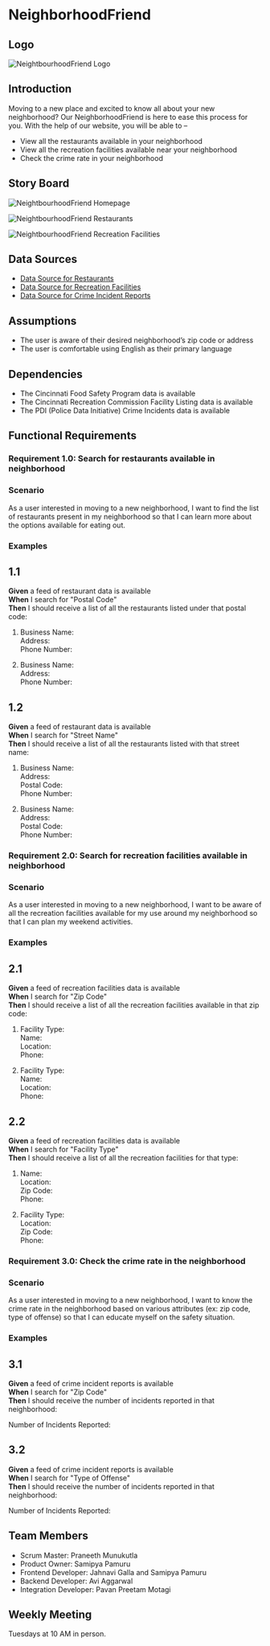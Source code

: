 # NeighborhoodFriend

## Logo

![NeightbourhoodFriend Logo](Logo.jpeg)

## **Introduction**

Moving to a new place and excited to know all about your new neighborhood? Our NeighborhoodFriend is here to ease this process for you. With the help of our website, you will be able to – 
*	View all the restaurants available in your neighborhood
*	View all the recreation facilities available near your neighborhood
*	Check the crime rate in your neighborhood

## **Story Board**

![NeightbourhoodFriend Homepage](HomeScreen.jpg)

![NeightbourhoodFriend Restaurants](Restaurants.jpeg)

![NeightbourhoodFriend Recreation Facilities](RecreationFacilities.jpeg)

## **Data Sources**

*	[Data Source for Restaurants](https://data.cincinnati-oh.gov/resource/rg6p-b3h3.json)
*	[Data Source for Recreation Facilities](https://data.cincinnati-oh.gov/resource/vset-45gc.json)
*	[Data Source for Crime Incident Reports](https://data.cincinnati-oh.gov/resource/k59e-2pvf.json)

## **Assumptions**

*	The user is aware of their desired neighborhood’s zip code or address
*	The user is comfortable using English as their primary language

## **Dependencies**

*	The Cincinnati Food Safety Program data is available 
*	The Cincinnati Recreation Commission Facility Listing data is available 
*	The PDI (Police Data Initiative) Crime Incidents data is available

## **Functional Requirements**

### **Requirement 1.0: Search for restaurants available in neighborhood**

### **Scenario**

As a user interested in moving to a new neighborhood, I want to find the list of restaurants present in my neighborhood so that I can learn more about the options available for eating out.

### **Examples**

## 1.1 
**Given** a feed of restaurant data is available  
**When** I search for "Postal Code"  
**Then** I should receive a list of all the restaurants listed under that postal code:  

1.	Business Name:  
    Address:   
    Phone Number:  

2.	Business Name:  
    Address:  
    Phone Number:  

## 1.2 
**Given** a feed of restaurant data is available  
**When** I search for "Street Name"  
**Then** I should receive a list of all the restaurants listed with that street name:  

1.	Business Name:  
    Address:   
    Postal Code:  
    Phone Number:  

2.	Business Name:  
    Address:  
    Postal Code:  
    Phone Number:  

### **Requirement 2.0: Search for recreation facilities available in neighborhood**

### **Scenario**

As a user interested in moving to a new neighborhood, I want to be aware of all the recreation facilities available for my use around my neighborhood so that I can plan my weekend activities.

### **Examples**

## 2.1 
**Given** a feed of recreation facilities data is available  
**When** I search for "Zip Code"  
**Then** I should receive a list of all the recreation facilities available in that zip code:  

1.	Facility Type:  
    Name:  
    Location:  
    Phone:  

2.	Facility Type:  
    Name:  
    Location:  
    Phone:  

## 2.2 
**Given** a feed of recreation facilities data is available  
**When** I search for "Facility Type"  
**Then** I should receive a list of all the recreation facilities for that type:  

1.	Name:  
    Location:   
    Zip Code:  
    Phone:  

2.	Facility Type:  
    Location:  
    Zip Code:  
    Phone:  

### **Requirement 3.0: Check the crime rate in the neighborhood**

### **Scenario**

As a user interested in moving to a new neighborhood, I want to know the crime rate in the neighborhood based on various attributes (ex: zip code, type of offense) so that I can educate myself on the safety situation.

### **Examples**

## 3.1 
**Given** a feed of crime incident reports is available  
**When** I search for "Zip Code"  
**Then** I should receive the number of incidents reported in that neighborhood:  
  
Number of Incidents Reported:  
  
## 3.2 
**Given** a feed of crime incident reports is available  
**When** I search for "Type of Offense"  
**Then** I should receive the number of incidents reported in that neighborhood:  
  
Number of Incidents Reported:  
  
## **Team Members**

- Scrum Master: Praneeth Munukutla	
- Product Owner: Samipya Pamuru
- Frontend Developer: Jahnavi Galla and Samipya Pamuru
- Backend Developer: Avi Aggarwal
- Integration Developer: Pavan Preetam Motagi

## **Weekly Meeting**

Tuesdays at 10 AM in person.

